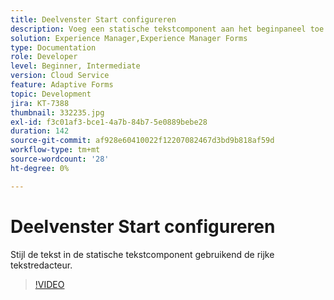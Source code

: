 ```yaml
---
title: Deelvenster Start configureren
description: Voeg een statische tekstcomponent aan het beginpaneel toe.
solution: Experience Manager,Experience Manager Forms
type: Documentation
role: Developer
level: Beginner, Intermediate
version: Cloud Service
feature: Adaptive Forms
topic: Development
jira: KT-7388
thumbnail: 332235.jpg
exl-id: f3c01af3-bce1-4a7b-84b7-5e0889bebe28
duration: 142
source-git-commit: af928e60410022f12207082467d3bd9b818af59d
workflow-type: tm+mt
source-wordcount: '28'
ht-degree: 0%

---
```


# Deelvenster Start configureren

Stijl de tekst in de statische tekstcomponent gebruikend de rijke tekstredacteur.

>[!VIDEO](https://video.tv.adobe.com/v/332235?quality=12&learn=on)
